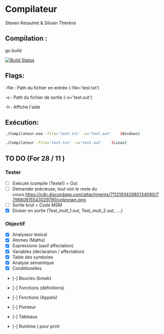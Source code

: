 ﻿# Compilateur

Steven Kerautret & Silvain Théréné


## Compilation :

go build

[![Build Status](https://travis-ci.org/StevenK8/Compilateur.png?branch=master)](https://travis-ci.org/StevenK8/Compilateur)

## Flags:

-file   :   Path du fichier en entrée (-file='test.txt')

-o      :   Path du fichier de sortie (-o='test.out')

-h      :   Affiche l'aide


## Exécution:

```sh
./Compilateur.exe -file='test.txt' -o='test.out'    (Windows)
```

```sh
./Compilateur -file='test.txt' -o='test.out'    (Linux)
```

## TO DO (For 28 / 11 )
### Tester 
* [ ] Exécute (compile (Texte)) = Out
* [ ] Demander précieuse, tout voir le reste du cours.https://cdn.discordapp.com/attachments/711219342985134090/779660615543029790/unknown.png
* [ ] Sortie brut = Code MSM
* [X] Diviser en sortie (Test_mult_1.out, Test_mult_2.out, ….)

### Objectif
* [x] Analyseur lexical
* [x] Atomes (Maths)
* [x] Expressions (sauf affectation)
* [x] Variables (déclaration / affectation)
* [x] Table des symboles
* [x] Analyse sémantique
* [x] Conditionelles
* [-] Boucles (break)
* [-] Fonctions (définitions)
* [-] Fonctions (Appels)

* [-] Pointeur
* [-] Tableaux
* [-] Runtime ) pour print
